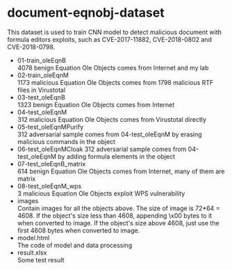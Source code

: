 # document-eqnobj-dataset
This dataset is used to train CNN model to detect malicious document with formula editors exploits, such as CVE-2017-11882, CVE-2018-0802 and CVE-2018-0798.

* 01-train_oleEqnB  
4078 benign Equation Ole Objects comes from Internet and my lab
* 02-train_oleEqnM  
1173 malicious Equation Ole Objects comes from 1798 malicious RTF files in Virustotal
* 03-test_oleEqnB  
1323 benign Equation Ole Objects comes from Internet
* 04-test_oleEqnM  
312 malicious Equation Ole Objects comes from Virustotal directly
* 05-test_oleEqnMPurify  
312 adversarial sample comes from 04-test_oleEqnM by erasing malicious commands in the object
* 06-test_oleEqnMCloak 
312 adversarial sample comes from 04-test_oleEqnM by adding formula elements in the object 
* 07-test_oleEqnB_matrix  
614 benign Equation Ole Objects comes from Internet, many of them are matrix
* 08-test_oleEqnM_wps  
3 malicious Equation Ole Objects exploit WPS vulnerability
* images  
Contain images for all the objects above. The size of image is 72*64 = 4608. If the object's size less than 4608, appending \x00 bytes to it when converted to image. If the object's size above 4608, just use the first 4608 bytes when converted to image.
* model.html  
The code of model and data processing 
* result.xlsx  
Some test result
